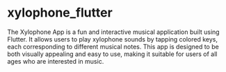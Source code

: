 # xylophone_flutter
The Xylophone App is a fun and interactive musical application built using Flutter. It allows users to play xylophone sounds by tapping colored keys, each corresponding to different musical notes. This app is designed to be both visually appealing and easy to use, making it suitable for users of all ages who are interested in music.
